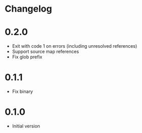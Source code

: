 # Changelog

# 0.2.0

- Exit with code 1 on errors (including unresolved references)
- Support source map references
- Fix glob prefix

# 0.1.1

- Fix binary

# 0.1.0

- Initial version
